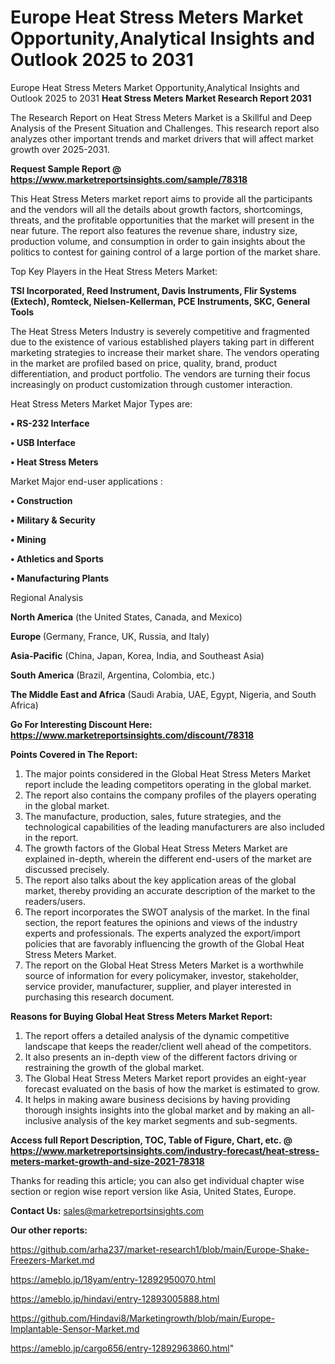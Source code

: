 # Europe Heat Stress Meters Market Opportunity,Analytical Insights and Outlook 2025 to 2031
Europe Heat Stress Meters Market Opportunity,Analytical Insights and Outlook 2025 to 2031
<strong>Heat Stress Meters Market Research Report 2031</strong>

The Research Report on Heat Stress Meters Market is a Skillful and Deep Analysis of the Present Situation and Challenges. This research report also analyzes other important trends and market drivers that will affect market growth over 2025-2031.

<strong>Request Sample Report @ <a href=https://www.marketreportsinsights.com/sample/78318>https://www.marketreportsinsights.com/sample/78318</a></strong>

This Heat Stress Meters market report aims to provide all the participants and the vendors will all the details about growth factors, shortcomings, threats, and the profitable opportunities that the market will present in the near future. The report also features the revenue share, industry size, production volume, and consumption in order to gain insights about the politics to contest for gaining control of a large portion of the market share.

Top Key Players in the Heat Stress Meters Market:

<strong>TSI Incorporated, Reed Instrument, Davis Instruments, Flir Systems (Extech), Romteck, Nielsen-Kellerman, PCE Instruments, SKC, General Tools</strong>

The Heat Stress Meters Industry is severely competitive and fragmented due to the existence of various established players taking part in different marketing strategies to increase their market share. The vendors operating in the market are profiled based on price, quality, brand, product differentiation, and product portfolio. The vendors are turning their focus increasingly on product customization through customer interaction.

Heat Stress Meters Market Major Types are:

<strong>• RS-232 Interface

• USB Interface

• Heat Stress Meters</strong>

Market Major end-user applications :

<strong>• Construction

• Military & Security

• Mining

• Athletics and Sports

• Manufacturing Plants</strong>

Regional Analysis

</u><strong><b>North America</b></strong> (the United States, Canada, and Mexico)

<strong><b>Europe </b></strong>(Germany, France, UK, Russia, and Italy)

<strong><b>Asia-Pacific</b></strong> (China, Japan, Korea, India, and Southeast Asia)

<strong><b>South America</b></strong> (Brazil, Argentina, Colombia, etc.)

<strong><b>The Middle East and Africa</b></strong> (Saudi Arabia, UAE, Egypt, Nigeria, and South Africa)

<strong>Go For Interesting Discount Here: <a href=https://www.marketreportsinsights.com/discount/78318>https://www.marketreportsinsights.com/discount/78318</a></strong>

<strong>Points Covered in The Report:</strong>
<ol>
  <li>The major points considered in the Global Heat Stress Meters Market report include the leading competitors operating in the global market.</li>
  <li>The report also contains the company profiles of the players operating in the global market.</li>
  <li>The manufacture, production, sales, future strategies, and the technological capabilities of the leading manufacturers are also included in the report.</li>
  <li>The growth factors of the Global Heat Stress Meters Market are explained in-depth, wherein the different end-users of the market are discussed precisely.</li>
  <li>The report also talks about the key application areas of the global market, thereby providing an accurate description of the market to the readers/users.</li>
  <li>The report incorporates the SWOT analysis of the market. In the final section, the report features the opinions and views of the industry experts and professionals. The experts analyzed the export/import policies that are favorably influencing the growth of the Global Heat Stress Meters Market.</li>
  <li>The report on the Global Heat Stress Meters Market is a worthwhile source of information for every policymaker, investor, stakeholder, service provider, manufacturer, supplier, and player interested in purchasing this research document.</li>
</ol>
<strong>Reasons for Buying Global Heat Stress Meters Market Report:</strong>

<ol>
  <li>The report offers a detailed analysis of the dynamic competitive landscape that keeps the reader/client well ahead of the competitors.</li>
  <li>It also presents an in-depth view of the different factors driving or restraining the growth of the global market.</li>
  <li>The Global Heat Stress Meters Market report provides an eight-year forecast evaluated on the basis of how the market is estimated to grow.</li>
  <li>It helps in making aware business decisions by having providing thorough insights insights into the global market and by making an all-inclusive analysis of the key market segments and sub-segments.</li>
</ol>
<strong>Access full Report Description, TOC, Table of Figure, Chart, etc. @ <a href=https://www.marketreportsinsights.com/industry-forecast/heat-stress-meters-market-growth-and-size-2021-78318>https://www.marketreportsinsights.com/industry-forecast/heat-stress-meters-market-growth-and-size-2021-78318</a></strong>


Thanks for reading this article; you can also get individual chapter wise section or region wise report version like Asia, United States, Europe.

<strong>Contact Us:</strong>
sales@marketreportsinsights.com

<strong>Our other reports:</strong>

<a href=https://github.com/arha237/market-research1/blob/main/Europe-Shake-Freezers-Market.md>https://github.com/arha237/market-research1/blob/main/Europe-Shake-Freezers-Market.md</a>

<a href=https://ameblo.jp/18yam/entry-12892950070.html>https://ameblo.jp/18yam/entry-12892950070.html</a>

<a href=https://ameblo.jp/hindavi/entry-12893005888.html>https://ameblo.jp/hindavi/entry-12893005888.html</a>

<a href=https://github.com/Hindavi8/Marketingrowth/blob/main/Europe-Implantable-Sensor-Market.md>https://github.com/Hindavi8/Marketingrowth/blob/main/Europe-Implantable-Sensor-Market.md</a>

<a href=https://ameblo.jp/cargo656/entry-12892963860.html>https://ameblo.jp/cargo656/entry-12892963860.html</a>"
